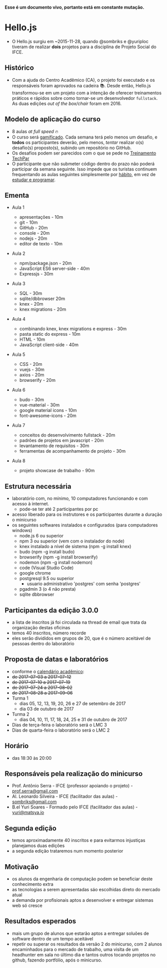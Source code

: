 **Esse é um documento vivo, portanto está em constante mutação.**

# Hello.js

- O Hello.js surgiu em ~2015-11-28, quando @sombriks e @yuriploc tiveram de realizar **dois** projetos para a disciplina de Projeto Social do IFCE.

## Histórico

- Com a ajuda do Centro Acadêmico (CA), o projeto foi executado e os responsáveis foram aprovados na cadeira :books:. Desde então, Hello.js transformou-se em um projeto com a intenção de oferecer treinamentos práticos e rápidos sobre como tornar-se um desenvolvedor `fullstack`. As duas edições _out of the box/chair_ foram em 2016.

## Modelo de aplicação do curso

- 8 aulas _at full speed_ :fire:
- O curso será [gamificado](https://en.wikipedia.org/wiki/Gamification). Cada semana terá pelo menos um desafio, e **todos** os participantes deverão, pelo menos, _tentar_ realizar o(s) desafio(s) proposto(s), subindo um repositório no GitHub.
- Os desafios podem ser parecidos com o que se pede no [Treinamento TechPar](https://gist.github.com/sombriks/82d4b9b41b1281b392ac32fac4fbba61)
- O participante que não submeter código dentro do prazo não poderá participar da semana seguinte. Isso impede que os turistas continuem frequentando as aulas seguintes simplesmente por [hábito](http://study.com/articles/20_Bad_Habits_That_Dont_Belong_in_College.html), em vez de [estudar e programar](http://www.educationcorner.com/habits-of-successful-students.html).

## Ementa

- Aula 1
  - apresentações - 10m
  - git - 10m
  - GitHub - 20m
  - console - 20m
  - nodejs - 20m
  - editor de texto - 10m

- Aula 2
  - npm/package.json - 20m
  - JavaScript ES6 server-side - 40m
  - Expressjs - 30m

- Aula 3
  - SQL - 30m
  - sqlite/dbbrowser 20m
  - knex - 20m
  - knex migrations - 20m

- Aula 4
  - combinando knex, knex migrations e express - 30m
  - pasta static do express - 10m
  - HTML - 10m
  - JavaScript client-side - 40m

- Aula 5
  - CSS - 20m
  - vuejs - 30m
  - axios - 20m
  - browserify - 20m

- Aula 6
  - budo - 30m
  - vue-material - 30m
  - google material icons - 10m
  - font-awesome-icons - 20m
 
- Aula 7
  - conceitos do desenvolvimento fullstack - 20m
  - padrões de projetos em javascript - 20m
  - levantamento de requisitos - 30m
  - ferramentas de acompanhamento de projeto - 30m

- Aula 8 
  - projeto showcase de trabalho - 90m

## Estrutura necessária

- laboratório com, no mínimo, 10 computadores funcionando e com acesso à internet. 
  - pode-se ter até 2 participantes por pc
- acesso liberado para os instrutores e os participantes durante a duração o minicurso
- os seguintes softwares instalados e configurados (para computadores windows)
  - node.js 6 ou superior
  - npm 3 ou superior (vem com o instalador do node)
  - knex instalado a nível de sistema (npm -g install knex)
  - budo (npm -g install budo)
  - browserify (npm -g install browserify)
  - nodemon (npm -g install nodemon)
  - code (Visual Studio Code)
  - google chrome
  - postgresql 9.5 ou superior
    - usuario administrativo 'postgres' com senha 'postgres'
  - pgadmin 3 (o 4 não presta)
  - sqlite dbbrowser 
  
## Participantes da edição 3.0.0

- a lista de inscritos já foi circulada na thread de email que trata da organização destas oficinas
- temos 40 inscritos, número recorde
- eles serão divididos em grupos de 20, que é o número aceitável de pessoas dentro do laboratório

## Proposta de datas e laboratórios

- conforme o [calendário acadêmico](http://ifce.edu.br/fortaleza/calendario):
- ~~de 2017-07-03 a 2017-07-12~~
- ~~de 2017-07-10 a 2017-07-19~~
- ~~de 2017-07-24 a 2017-08-02~~
- ~~de 2017-08-28 a 2017-09-06~~
- Turma 1
  - dias 05, 12, 13, 19, 20, 26 e 27 de setembro de 2017
  - dia 03 de outubro de 2017
- Turma 2
  - dias 04, 10, 11, 17, 18, 24, 25 e 31 de outubro de 2017
- Dias de terça-feira o laboratório será o LMC 3
- Dias de quarta-feira o laboratório será o LMC 2

## Horário

- das 18:30 às 20:00

## Responsáveis pela realização do minicurso

- Prof. Antônio Serra - IFCE (professor apoiando o projeto) - prof.serra@gmail.com
- Al. Leonardo Silveira - IFCE (facilitador das aulas) - sombriks@gmail.com
- B.el Yuri Soares - Formado pelo IFCE (facilitador das aulas) - yuri@matsya.io

## Segunda edição

- temos aproximadamente 40 inscritos e para evitarmos injustiças planejamos duas edições
- a segunda edição trataremos num momento posterior

## Motivação

- os alunos da engenharia de computação podem se beneficiar deste conhecimento extra
- as tecnologias a serem apresentadas sáo escolhidas direto do mercado atual
- a demanda por profisionais aptos a desenvolver e entregar sistemas web só cresce

## Resultados esperados

- mais um grupo de alunos que estarão aptos a entregar soluões de software dentro de um tempo aceitável
- repetir ou superar os resultados da versão 2 do minicurso, com 2 alunos encaminhados para o mercado de trabalho, uma visita de um headhunter em sala no último dia e tantos outros tocando projetos no github, fazendo portfólio, após o minicurso.
